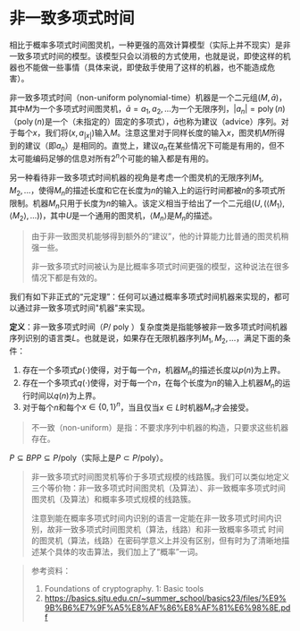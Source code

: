 # 非一致多项式时间

相比于概率多项式时间图灵机，一种更强的高效计算模型（实际上并不现实）是非一致多项式时间的模型。该模型只会以消极的方式使用，也就是说，即使这样的机器也不能做一些事情（具体来说，即使敌手使用了这样的机器，也不能造成危害）。

非一致多项式时间（non-uniform polynomial-time）机器是一个二元组$(M, \bar{a})$，其中$M$为一个多项式时间图灵机，$\bar{a}=a_1, a_2, \ldots$为一个无限序列，$\left|a_n\right|=\operatorname{poly}(n)$（$\operatorname{poly}(n)$是一个（未指定的）固定的多项式），$\bar{a}$也称为建议（advice）序列。对于每个$x$，我们将$\left(x, a_{|x|}\right)$输入$M$。注意这里对于同样长度的输入$x$，图灵机$M$所得到的建议（即$a_n$）是相同的。直觉上，建议$a_n$在某些情况下可能是有用的，但不太可能编码足够的信息对所有$2^n$​个可能的输入都是有用的。

另一种看待非一致多项式时间机器的视角是考虑一个图灵机的无限序列$M_1,M_2,...$，使得$M_n$的描述长度和它在长度为$n$的输入上的运行时间都被$n$的多项式所限制。机器$M_n$只用于长度为$n$的输入。该定义相当于给出了一个二元组$\left(U,\left(\left\langle M_1\right\rangle,\left\langle M_2\right\rangle, \ldots\right)\right)$，其中$U$是一个通用的图灵机，$\langle M_n\rangle$是$M_n$的描述。

> 由于非一致图灵机能够得到额外的“建议”，他的计算能力比普通的图灵机稍强一些。
>
> 非一致多项式时间被认为是比概率多项式时间更强的模型，这种说法在很多情况下都是有效的。

我们有如下非正式的“元定理”：任何可以通过概率多项式时间机器来实现的，都可以通过非一致多项式时间"机器"来实现。

**定义**：非一致多项式时间（$P/\text { poly }$）复杂度类是指能够被非一致多项式时间机器序列识别的语言类$L$。也就是说，如果存在无限机器序列$M_1,M_2,...$，满足下面的条件：

1. 存在一个多项式$p(\cdot)$使得，对于每一个$n$，机器$M_n$的描述长度以$p(n)$为上界。
2. 存在一个多项式$q(\cdot)$使得，对于每一个$n$，在每个长度为$n$的输入上机器$M_n$的运行时间以$q(n)$​为上界。
3. 对于每个$n$和每个$x\in \{0,1\}^n$，当且仅当$x\in L$时机器$M_n$才会接受。

> 不一致（non-uniform）是指：不要求序列中机器的构造，只要求这些机器存在。

$P\subseteq BPP \subseteq P/\text {poly}$（实际上是$P\subset P/\text{poly}$）。

> 非一致多项式时间图灵机等价于多项式规模的线路簇。我们可以类似地定义三个等价物：非一致多项式时间图灵机（及算法）、非一致概率多项式时间图灵机（及算法）和概率多项式规模的线路簇。
>
> 注意到能在概率多项式时间内识别的语言一定能在非一致多项式时间内识别，故非一致多项式时间图灵机（算法，线路）和非一致概率多项式 时间的图灵机（算法，线路）在密码学意义上并没有区别，但有时为了清晰地描述某个具体的攻击算法，我们加上了“概率”一词。



> 参考资料：
>
> 1. Foundations of cryptography. 1: Basic tools
> 2. https://basics.sjtu.edu.cn/~summer_school/basics23/files/%E9%9B%B6%E7%9F%A5%E8%AF%86%E8%AF%81%E6%98%8E.pdf
